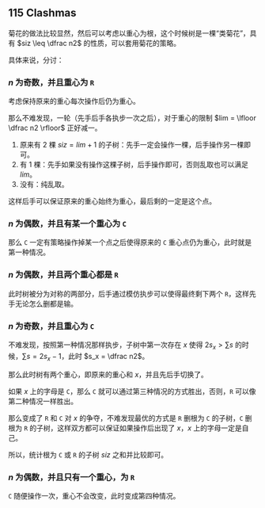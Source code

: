 ## 115 Clashmas

菊花的做法比较显然，然后可以考虑以重心为根，这个时候树是一棵“类菊花”，具有 $siz \leq \dfrac n2$ 的性质，可以套用菊花的策略。

具体来说，分讨：

### $n$ 为奇数，并且重心为 `R`

考虑保持原来的重心每次操作后仍为重心。

那么不难发现，一轮（先手后手各执步一次之后），对于重心的限制 $lim = \lfloor \dfrac n2 \rfloor$ 正好减一。

1. 原来有 $2$ 棵 $siz = lim + 1$ 的子树：先手一定会操作一棵，后手操作另一棵即可。
1. 有 $1$ 棵：先手如果没有操作这棵子树，后手操作即可，否则乱取也可以满足 $lim$。
1. 没有：纯乱取。

这样后手可以保证原来的重心始终为重心，最后剩的一定是这个点。

### $n$ 为偶数，并且有某一个重心为 `C`

那么 `C` 一定有策略操作掉某一个点之后使得原来的 `C` 重心点仍为重心，此时就是第一种情况。

### $n$ 为偶数，并且两个重心都是 `R`

此时树被分为对称的两部分，后手通过模仿执步可以使得最终剩下两个 `R`，这样先手无论怎么删都是输。

### $n$ 为奇数，并且重心为 `C`

不难发现，按照第一种情况那样执步，子树中第一次存在 $x$ 使得 $2s_x \gt \sum s$ 的时候，$\sum s = 2s_x - 1$，此时 $s_x = \dfrac n2$。

那么此时树有两个重心，即原来的重心和 $x$，并且先后手切换了。

如果 $x$ 上的字母是 `C`，那么 `C` 就可以通过第三种情况的方式胜出，否则，`R` 可以像第二种情况一样胜出。

那么变成了 `R` 和 `C` 对 $x$ 的争夺，不难发现最优的方式是 `R` 删根为 `C` 的子树，`C` 删根为 `R` 的子树，这样双方都可以保证如果操作后出现了 $x$，$x$ 上的字母一定是自己。

所以，统计根为 `C` 或 `R` 的子树 $siz$ 之和并比较即可。

### $n$ 为偶数，并且只有一个重心，为 `R`

`C` 随便操作一次，重心不会改变，此时变成第四种情况。